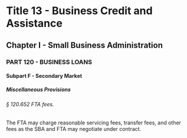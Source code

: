
# Title 13 - Business Credit and Assistance
## Chapter I - Small Business Administration
### PART 120 - BUSINESS LOANS
#### Subpart F - Secondary Market
##### Miscellaneous Provisions
###### § 120.652 FTA fees.

The FTA may charge reasonable servicing fees, transfer fees, and other fees as the SBA and FTA may negotiate under contract.
